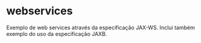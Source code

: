 # webservices
Exemplo de web services através da especificação JAX-WS. Inclui também exemplo do uso da especificação JAXB.
